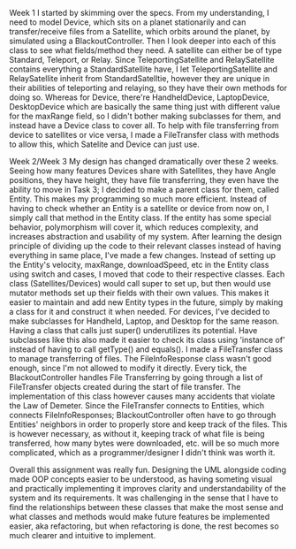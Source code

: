 Week 1
I started by skimming over the specs. From my understanding, I need to model Device, which sits on a planet stationarily and can transfer/receive files from a Satellite, which orbits around the planet, by simulated using a BlackoutController. Then I look deeper into each of this class to see what fields/method they need. A satellite can either be of type Standard, Teleport, or Relay. Since TeleportingSatellite and RelaySatellite contains everything a StandardSatellite have, I let TeleportingSatellite and RelaySatellite inherit from StandardSatelltie, however they are unique in their abilities of teleporting and relaying, so they have their own methods for doing so. Whereas for Device, there're HandheldDevice, LaptopDevice, DesktopDevice which are basically the same thing just with different value for the maxRange field, so I didn't bother making subclasses for them, and instead have a Device class to cover all. To help with file transferring from device to satellites or vice versa, I made a FileTransfer class with methods to allow this, which Satelite and Device can just use.

Week 2/Week 3
My design has changed dramatically over these 2 weeks.
Seeing how many features Devices share with Satellites, they have Angle positions, they have height, they have file transferring, they even have the ability to move in Task 3; I decided to make a parent class for them, called Entity. This makes my programming so much more efficient. Instead of having to check whether an Entity is a satellite or device from now on, I simply call that method in the Entity class. If the entity has some special behavior, polymorphism will cover it, which reduces complexity, and increases abstraction and usability of my system.
After learning the design principle of dividing up the code to their relevant classes instead of having everything in same place, I've made a few changes. Instead of setting up the Entity's velocity, maxRange, downloadSpeed, etc in the Entity class using switch and cases, I moved that code to their respective classes. Each class (Satellites/Devices) would call super to set up, but then would use mutator methods set up their fields with their own values. This makes it easier to maintain and add new Entity types in the future, simply by making a class for it and construct it when needed.
For devices, I've decided to make subclasses for Handheld, Laptop, and Desktop for the same reason. Having a class that calls just super() underutilizes its potential. Have subclasses like this also made it easier to check its class using 'instance of' instead of having to call getType() and equals().
I made a FileTransfer class to manage transferring of files. The FileInfoResponse class wasn't good enough, since I'm not allowed to modify it directly. Every tick, the BlackoutController handles File Transferring by going through a list of FileTransfer objects created during the start of file transfer.
The implementation of this class however causes many accidents that violate the Law of Demeter. Since the FileTransfer connects to Entities, which connects FileInfoResponses; BlackoutController often have to go through Entities' neighbors in order to properly store and keep track of the files. This is however necessary, as without it, keeping track of what file is being transferred, how many bytes were downloaded, etc. will be so much more complicated, which as a programmer/designer I didn't think was worth it.

Overall this assignment was really fun. Designing the UML alongside coding made OOP concepts easier to be understood, as having someting visual and practically implementing it improves clarity and understandability of the system and its requirements. It was challenging in the sense that I have to find the relationships between these classes that make the most sense and what classes and methods would make future features be implemented easier, aka refactoring, but when refactoring is done, the rest becomes so much clearer and intuitive to implement.
